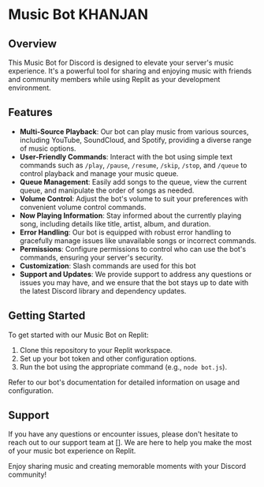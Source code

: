 
# Music Bot KHANJAN

## Overview

This Music Bot for Discord is designed to elevate your server's music experience. It's a powerful tool for sharing and enjoying music with friends and community members while using Replit as your development environment.

## Features

- **Multi-Source Playback**: Our bot can play music from various sources, including YouTube, SoundCloud, and Spotify, providing a diverse range of music options.
- **User-Friendly Commands**: Interact with the bot using simple text commands such as `/play`, `/pause`, `/resume`, `/skip`, `/stop`, and `/queue` to control playback and manage your music queue.
- **Queue Management**: Easily add songs to the queue, view the current queue, and manipulate the order of songs as needed.
- **Volume Control**: Adjust the bot's volume to suit your preferences with convenient volume control commands.
- **Now Playing Information**: Stay informed about the currently playing song, including details like title, artist, album, and duration.
- **Error Handling**: Our bot is equipped with robust error handling to gracefully manage issues like unavailable songs or incorrect commands.
- **Permissions**: Configure permissions to control who can use the bot's commands, ensuring your server's security.
- **Customization**: Slash commands are used for this bot
- **Support and Updates**: We provide support to address any questions or issues you may have, and we ensure that the bot stays up to date with the latest Discord library and dependency updates.

## Getting Started

To get started with our Music Bot on Replit:

1. Clone this repository to your Replit workspace.
2. Set up your bot token and other configuration options.
3. Run the bot using the appropriate command (e.g., `node bot.js`).

Refer to our bot's documentation for detailed information on usage and configuration.

## Support

If you have any questions or encounter issues, please don't hesitate to reach out to our support team at []. We are here to help you make the most of your music bot experience on Replit.

Enjoy sharing music and creating memorable moments with your Discord community!
